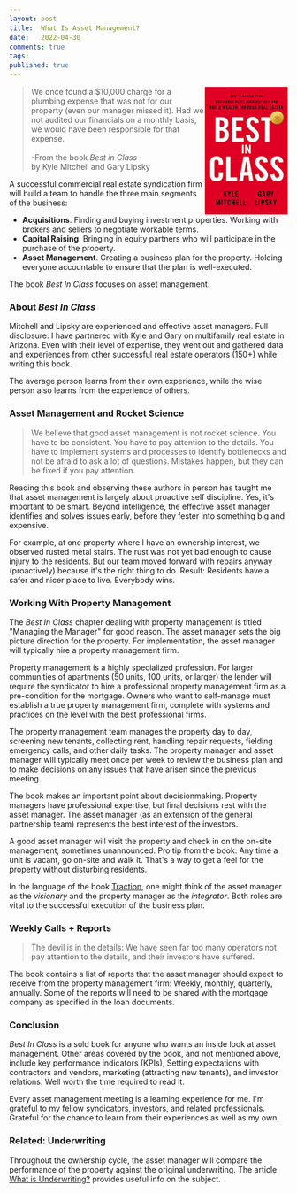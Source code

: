 ```yaml
---
layout: post
title:  What Is Asset Management?
date:   2022-04-30
comments: true
tags: 
published: true
---
```

  
<img src="/images/best_in_class.jpg" align="right" width="150" padding="20" alt="Best In Class" title="Best In Class" />

<blockquote>
We once found a $10,000 charge for a plumbing expense that was not for our property (even our manager missed it). Had we not audited our financials on a monthly basis, we would have been responsible for that expense.
<br/><br/>
-From the book <i>Best in Class</i><br/>
by Kyle Mitchell and Gary Lipsky
</blockquote>

A successful commercial real estate syndication firm will build a team to handle the three main segments of the business:

* **Acquisitions**. Finding and buying investment properties. Working with brokers and sellers to negotiate workable terms.
* **Capital Raising**. Bringing in equity partners who will participate in the purchase of the property. 
* **Asset Management**. Creating a business plan for the property. Holding everyone accountable to ensure that the plan is well-executed.

The book _Best In Class_ focuses on asset management. 

<!--more-->

### About _Best In Class_

Mitchell and Lipsky are experienced and effective asset managers. Full disclosure: I have partnered with Kyle and Gary on multifamily real estate in Arizona. Even with their level of expertise, they went out and gathered data and experiences from other successful real estate operators (150+) while writing this book. 

The average person learns from their own experience, while the wise person also learns from the experience of others.

### Asset Management and Rocket Science

<blockquote>
We believe that good asset management is not rocket science. You have to be consistent. You have to pay attention to the details. You have to implement systems and processes to identify bottlenecks and not be afraid to ask a lot of questions. Mistakes happen, but they can be fixed if you pay attention.
</blockquote>

Reading this book and observing these authors in person has taught me that asset management is largely about proactive self discipline. Yes, it's important to be smart. Beyond intelligence, the effective asset manager identifies and solves issues early, before they fester into something big and expensive.

For example, at one property where I have an ownership interest, we observed rusted metal stairs. The rust was not yet bad enough to cause injury to the residents. But our team moved forward with repairs anyway (proactively) because it's the right thing to do. Result: Residents have a safer and nicer place to live. Everybody wins.

### Working With Property Management

The _Best In Class_ chapter dealing with property management is titled "Managing the Manager" for good reason. The asset manager sets the big picture direction for the property. For implementation, the asset manager will typically hire a property management firm.

Property management is a highly specialized profession. For larger communities of apartments (50 units, 100 units, or larger) the lender will require the syndicator to hire a professional property management firm as a pre-condition for the mortgage. Owners who want to self-manage must establish a true property management firm, complete with systems and practices on the level with the best professional firms.

The property management team manages the property day to day, screening new tenants, collecting rent, handling repair requests, fielding emergency calls, and other daily tasks. The property manager and asset manager will typically meet once per week to review the business plan and to make decisions on any issues that have arisen since the previous meeting.

The book makes an important point about decisionmaking. Property managers have professional expertise, but final decisions rest with the asset manager. The asset manager (as an extension of the general partnership team) represents the best interest of the investors. 

A good asset manager will visit the property and check in on the on-site management, sometimes unannounced. Pro tip from the book: Any time a unit is vacant, go on-site and walk it. That's a way to get a feel for the property without disturbing residents.

In the language of the book [Traction](/blog/2021/02/15/traction-entrepreneurial-operating-system-eos/), one might think of the asset manager as the _visionary_ and the property manager as the _integrator_. Both roles are vital to the successful execution of the business plan.


### Weekly Calls + Reports

<blockquote>
The devil is in the details: We have seen far too many operators not pay attention to the details, and their investors have suffered.
</blockquote>

The book contains a list of reports that the asset manager should expect to receive from the property management firm: Weekly, monthly, quarterly, annually. Some of the reports will need to be shared with the mortgage company as specified in the loan documents.

### Conclusion

_Best In Class_ is a sold book for anyone who wants an inside look at asset management. Other areas covered by the book, and not mentioned above, include key performance indicators (KPIs), Setting expectations with contractors and vendors, marketing (attracting new tenants), and investor relations. Well worth the time required to read it.

Every asset management meeting is a learning experience for me. I'm grateful to my fellow syndicators, investors, and related professionals. Grateful for the chance to learn from their experiences as well as my own.

### Related: Underwriting

Throughout the ownership cycle, the asset manager will compare the performance of the property against the original underwriting. The article [What is Underwriting?](/blog/2022/01/31/what-is-underwriting/) provides useful info on the subject.
